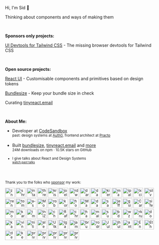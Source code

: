 &nbsp;

Hi, I'm Sid 👋

Thinking about components and ways of making them

&nbsp;

**Sponsors only projects:**

[UI Devtools for Tailwind CSS](https://ui-devtools.com) - The missing browser devtools for Tailwind CSS

&nbsp;

**Open source projects:**

[React UI](https://react-ui.dev) - Customisable components and primitives based on design tokens

[Bundlesize](https://github.com/siddharthkp/bundlesize) - Keep your bundle size in check

Curating [tinyreact.email](https:///tinyreact.email)

&nbsp;

**About Me:**

<ul>
<li>
  <div>Developer at <a href="https://codesandbox.io">CodeSandbox</a></div>
  <small>past: design systems at <a href="https://auth0.com">Auth0</a>, frontend architect at <a href="https://practo.com">Practo</a></small>
</li>
<br/>
<li>
  <div>Built <a href="https://github.com/siddharthkp/bundlesize">bundlesize</a>, <a href="https://tinyreact.email">tinyreact.email</a></small> and <a href="https://github.com/siddharthkp">more</a></div>
  <div><small>24M downloads on npm · 10.5K stars on GitHub</div>
</li>
<br/>
<li>
  <div>I give talks about React and Design Systems</div>
  <small><a href="https://sid.st/talks/">watch past talks<a/></small>
</li>
<br/>
</ul>

<br/>

<p>Thank you to the folks who <a href="https://github.com/sponsors/siddharthkp">sponsor</a> my work:</p>



<a href="https://github.com/znck"><img title="znck" src="https://github.com/znck.png" width="32"></a>
<a href="https://github.com/shrutikapoor08"><img title="shrutikapoor08" src="https://github.com/shrutikapoor08.png" width="32"></a>
<a href="https://github.com/intabulas"><img title="intabulas" src="https://github.com/intabulas.png" width="32"></a>
<a href="https://github.com/threepointone"><img title="threepointone" src="https://github.com/threepointone.png" width="32"></a>
<a href="https://github.com/krisrang"><img title="krisrang" src="https://github.com/krisrang.png" width="32"></a>
<a href="https://github.com/joelhooks"><img title="joelhooks" src="https://github.com/joelhooks.png" width="32"></a>
<a href="https://github.com/rdworth"><img title="rdworth" src="https://github.com/rdworth.png" width="32"></a>
<a href="https://github.com/darrenbutcher"><img title="darrenbutcher" src="https://github.com/darrenbutcher.png" width="32"></a>
<a href="https://github.com/danielsdesk"><img title="danielsdesk" src="https://github.com/danielsdesk.png" width="32"></a>
<a href="https://github.com/kieranklaassen"><img title="kieranklaassen" src="https://github.com/kieranklaassen.png" width="32"></a>
<a href="https://github.com/mauricecalhoun"><img title="mauricecalhoun" src="https://github.com/mauricecalhoun.png" width="32"></a>
<a href="https://github.com/ipalaus"><img title="ipalaus" src="https://github.com/ipalaus.png" width="32"></a>
<a href="https://github.com/lxcid"><img title="lxcid" src="https://github.com/lxcid.png" width="32"></a>
<a href="https://github.com/silvenon"><img title="silvenon" src="https://github.com/silvenon.png" width="32"></a>
<a href="https://github.com/renehennig"><img title="renehennig" src="https://github.com/renehennig.png" width="32"></a>
<a href="https://github.com/tomhermans"><img title="tomhermans" src="https://github.com/tomhermans.png" width="32"></a>
<a href="https://github.com/a-sane"><img title="a-sane" src="https://github.com/a-sane.png" width="32"></a>
<a href="https://github.com/MonteKrysto"><img title="MonteKrysto" src="https://github.com/MonteKrysto.png" width="32"></a>
<a href="https://github.com/robert-claypool"><img title="robert-claypool" src="https://github.com/robert-claypool.png" width="32"></a>
<a href="https://github.com/korygorsky"><img title="korygorsky" src="https://github.com/korygorsky.png" width="32"></a>
<a href="https://github.com/hoodwink73"><img title="hoodwink73" src="https://github.com/hoodwink73.png" width="32"></a>
<a href="https://github.com/Maxgoods62"><img title="Maxgoods62" src="https://github.com/Maxgoods62.png" width="32"></a>
<a href="https://github.com/danscan"><img title="danscan" src="https://github.com/danscan.png" width="32"></a>
<a href="https://github.com/sanketsahu"><img title="sanketsahu" src="https://github.com/sanketsahu.png" width="32"></a>
<a href="https://github.com/jeffrwells"><img title="jeffrwells" src="https://github.com/jeffrwells.png" width="32"></a>
<a href="https://github.com/gsimone"><img title="gsimone" src="https://github.com/gsimone.png" width="32"></a>
<a href="https://github.com/CarlRosell"><img title="CarlRosell" src="https://github.com/CarlRosell.png" width="32"></a>
<a href="https://github.com/sifex"><img title="sifex" src="https://github.com/sifex.png" width="32"></a>
<a href="https://github.com/mohammedzamakhan"><img title="mohammedzamakhan" src="https://github.com/mohammedzamakhan.png" width="32"></a>
<a href="https://github.com/karimsa"><img title="karimsa" src="https://github.com/karimsa.png" width="32"></a>
<a href="https://github.com/imbhargav5"><img title="imbhargav5" src="https://github.com/imbhargav5.png" width="32"></a>
<a href="https://github.com/IniZio"><img title="IniZio" src="https://github.com/IniZio.png" width="32"></a>
<a href="https://github.com/charifmews"><img title="charifmews" src="https://github.com/charifmews.png" width="32"></a>
<a href="https://github.com/RafalWilinski"><img title="RafalWilinski" src="https://github.com/RafalWilinski.png" width="32"></a>
<a href="https://github.com/christianalfoni"><img title="christianalfoni" src="https://github.com/christianalfoni.png" width="32"></a>
<a href="https://github.com/hamik112"><img title="hamik112" src="https://github.com/hamik112.png" width="32"></a>
<a href="https://github.com/malacay1462"><img title="malacay1462" src="https://github.com/malacay1462.png" width="32"></a>
<a href="https://github.com/subodh-malgonde"><img title="subodh-malgonde" src="https://github.com/subodh-malgonde.png" width="32"></a>
<a href="https://github.com/bdougie"><img title="bdougie" src="https://github.com/bdougie.png" width="32"></a>
<a href="https://github.com/wzulfikar"><img title="wzulfikar" src="https://github.com/wzulfikar.png" width="32"></a>
<a href="https://github.com/rkrueger11"><img title="rkrueger11" src="https://github.com/rkrueger11.png" width="32"></a>
<a href="https://github.com/domitriusclark"><img title="domitriusclark" src="https://github.com/domitriusclark.png" width="32"></a>
<a href="https://github.com/kamleshchandnani"><img title="kamleshchandnani" src="https://github.com/kamleshchandnani.png" width="32"></a>
<a href="https://github.com/vincealdrin"><img title="vincealdrin" src="https://github.com/vincealdrin.png" width="32"></a>
<a href="https://github.com/nitish24p"><img title="nitish24p" src="https://github.com/nitish24p.png" width="32"></a>
<a href="https://github.com/alexjackhughes"><img title="alexjackhughes" src="https://github.com/alexjackhughes.png" width="32"></a>
<a href="https://github.com/Utkarshbhimte"><img title="Utkarshbhimte" src="https://github.com/Utkarshbhimte.png" width="32"></a>
<a href="https://github.com/lgastler"><img title="lgastler" src="https://github.com/lgastler.png" width="32"></a>
<a href="https://github.com/jamesscaggs"><img title="jamesscaggs" src="https://github.com/jamesscaggs.png" width="32"></a>
<a href="https://github.com/brunocrosier"><img title="brunocrosier" src="https://github.com/brunocrosier.png" width="32"></a>
<a href="https://github.com/rodrigoehlers"><img title="rodrigoehlers" src="https://github.com/rodrigoehlers.png" width="32"></a>
<a href="https://github.com/JulianFurchert"><img title="JulianFurchert" src="https://github.com/JulianFurchert.png" width="32"></a>
<a href="https://github.com/jhull"><img title="jhull" src="https://github.com/jhull.png" width="32"></a>
<a href="https://github.com/antonmyrberg"><img title="antonmyrberg" src="https://github.com/antonmyrberg.png" width="32"></a>
<a href="https://github.com/Enzaik"><img title="Enzaik" src="https://github.com/Enzaik.png" width="32"></a>
<a href="https://github.com/Ethan-Hill"><img title="Ethan-Hill" src="https://github.com/Ethan-Hill.png" width="32"></a>
<a href="https://github.com/demandwork"><img title="demandwork" src="https://github.com/demandwork.png" width="32"></a>
<a href="https://github.com/kev-supapass"><img title="kev-supapass" src="https://github.com/kev-supapass.png" width="32"></a>
<img title="private sponsor" src="https://user-images.githubusercontent.com/1863771/99001149-a74b6880-253a-11eb-8de3-d61e693ff663.png" width="32">
<img title="private sponsor" src="https://user-images.githubusercontent.com/1863771/99001149-a74b6880-253a-11eb-8de3-d61e693ff663.png" width="32">
<img title="private sponsor" src="https://user-images.githubusercontent.com/1863771/99001149-a74b6880-253a-11eb-8de3-d61e693ff663.png" width="32">
<img title="private sponsor" src="https://user-images.githubusercontent.com/1863771/99001149-a74b6880-253a-11eb-8de3-d61e693ff663.png" width="32">
<img title="private sponsor" src="https://user-images.githubusercontent.com/1863771/99001149-a74b6880-253a-11eb-8de3-d61e693ff663.png" width="32">
